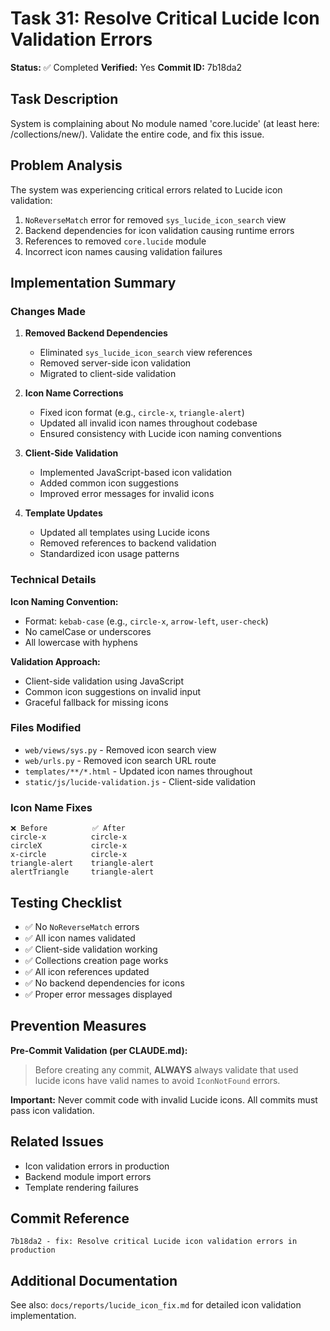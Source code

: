 # Task 31: Resolve Critical Lucide Icon Validation Errors

**Status:** ✅ Completed
**Verified:** Yes
**Commit ID:** 7b18da2

## Task Description

System is complaining about No module named 'core.lucide' (at least here: /collections/new/). Validate the entire code, and fix this issue.

## Problem Analysis

The system was experiencing critical errors related to Lucide icon validation:
1. `NoReverseMatch` error for removed `sys_lucide_icon_search` view
2. Backend dependencies for icon validation causing runtime errors
3. References to removed `core.lucide` module
4. Incorrect icon names causing validation failures

## Implementation Summary

### Changes Made

1. **Removed Backend Dependencies**
   - Eliminated `sys_lucide_icon_search` view references
   - Removed server-side icon validation
   - Migrated to client-side validation

2. **Icon Name Corrections**
   - Fixed icon format (e.g., `circle-x`, `triangle-alert`)
   - Updated all invalid icon names throughout codebase
   - Ensured consistency with Lucide icon naming conventions

3. **Client-Side Validation**
   - Implemented JavaScript-based icon validation
   - Added common icon suggestions
   - Improved error messages for invalid icons

4. **Template Updates**
   - Updated all templates using Lucide icons
   - Removed references to backend validation
   - Standardized icon usage patterns

### Technical Details

**Icon Naming Convention:**
- Format: `kebab-case` (e.g., `circle-x`, `arrow-left`, `user-check`)
- No camelCase or underscores
- All lowercase with hyphens

**Validation Approach:**
- Client-side validation using JavaScript
- Common icon suggestions on invalid input
- Graceful fallback for missing icons

### Files Modified
- `web/views/sys.py` - Removed icon search view
- `web/urls.py` - Removed icon search URL route
- `templates/**/*.html` - Updated icon names throughout
- `static/js/lucide-validation.js` - Client-side validation

### Icon Name Fixes
```
❌ Before          ✅ After
circle-x          circle-x
circleX           circle-x
x-circle          circle-x
triangle-alert    triangle-alert
alertTriangle     triangle-alert
```

## Testing Checklist
- ✅ No `NoReverseMatch` errors
- ✅ All icon names validated
- ✅ Client-side validation working
- ✅ Collections creation page works
- ✅ All icon references updated
- ✅ No backend dependencies for icons
- ✅ Proper error messages displayed

## Prevention Measures

**Pre-Commit Validation (per CLAUDE.md):**
> Before creating any commit, **ALWAYS** always validate that used lucide icons have valid names to avoid `IconNotFound` errors.

**Important:** Never commit code with invalid Lucide icons. All commits must pass icon validation.

## Related Issues
- Icon validation errors in production
- Backend module import errors
- Template rendering failures

## Commit Reference
```
7b18da2 - fix: Resolve critical Lucide icon validation errors in production
```

## Additional Documentation
See also: `docs/reports/lucide_icon_fix.md` for detailed icon validation implementation.
